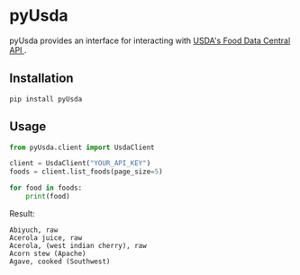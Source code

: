 # pyUsda

pyUsda provides an interface for interacting with [USDA's Food Data Central API ](https://fdc.nal.usda.gov/api-guide.html).

## Installation

```
pip install pyUsda
```

## Usage

``` python
from pyUsda.client import UsdaClient

client = UsdaClient("YOUR_API_KEY")
foods = client.list_foods(page_size=5)

for food in foods:
    print(food)
```

Result:

```
Abiyuch, raw
Acerola juice, raw
Acerola, (west indian cherry), raw
Acorn stew (Apache)
Agave, cooked (Southwest)
```
